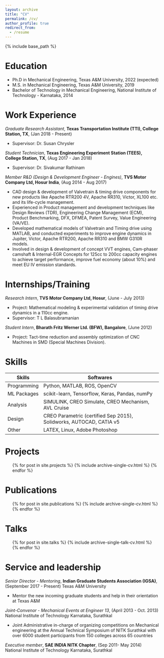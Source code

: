 ```yaml
---
layout: archive
title: "CV"
permalink: /cv/
author_profile: true
redirect_from:
  - /resume
---
```


{% include base_path %}

Education
======
* Ph.D in Mechanical Engineering, Texas A&M University, 2022 (expected)
* M.S. in Mechanical Engineering, Texas A&M University, 2019
* Bachelor of Technology in Mechanical Engineering, National Institute of Technology - Karnataka, 2014

Work Experience
======
*Graduate Research Assistant*, **Texas Transportation Institute (TTI), College Station, TX**, (Jan 2018 - Present)
  <!-- * Duties included: Tagging issues -->
  * Supervisor: Dr. Susan Chrysler

*Student Technician*, **Texas Engineering Experiment Station (TEES), College Station, TX**, (Aug 2017 - Jan 2018)
  <!-- * Duties included: Merging pull requests -->
  * Supervisor: Dr. Sivakumar Rathinam

*Member R&D (Design & Development Engineer - Engines)*, **TVS Motor Company Ltd, Hosur India**, (Aug 2014 - Aug 2017)
  * CAD design & development of Valvetrain & timing drive components for new products like Apache RTR200 4V, Apache RR310, Victor, XL100 etc. and its life-cycle management.
  * Experienced in Product management and development techniques like Design Reviews (TDR), Engineering Change Management (ECM), Product Benchmarking, DFX, DFMEA, Patent Survey, Value Engineering (VA/VE).
  * Developed mathematical models of Valvetrain and Timing drive using MATLAB, and conducted experiments to improve engine dynamics in Jupiter, Victor, Apache RTR200, Apache RR310 and BMW G310R models.
  * Involved in design & development of concept VVT engines, Cam-phaser camshaft & Internal-EGR Concepts for 125cc to 200cc capacity engines to achieve target performance, improve fuel economy (about 10%) and meet EU IV emission standards.

Internships/Training
======
*Research Intern*, **TVS Motor Company Ltd, Hosur**, (June - July 2013)
  * Project: Mathematical modeling & experimental validation of timing drive dynamics in a 110cc engine.
  * Supervisor: T L Balasubramanian

*Student Intern*, **Bharath Fritz Werner Ltd. (BFW), Bangalore**, (June 2012)
  * Project: Tact-time reduction and assembly optimization of CNC Machines in SMD (Special Machines Division).

Skills
======
<!-- * Programming: Python, MATLAB, ROS, OpenCV
* ML Packages: scikit-learn, Tensorflow, Keras, Pandas, numPy
* Analysis: SIMULINK, CREO Simulate, CREO Mechanism, AVL Cruise
* Design: CREO Parametric (certied Sep 2015), Solidworks, AUTOCAD, CATIA v5
* Other: LATEX, Linux, Adobe Photoshop -->

| Skills        | Softwares                                                          |
| ------------- |--------------------------------------------------------------------|
| Programming   | Python, MATLAB, ROS, OpenCV                                        |
| ML Packages   | scikit-learn, Tensorflow, Keras, Pandas, numPy                     |
| Analysis      | SIMULINK, CREO Simulate, CREO Mechanism, AVL Cruise                |
| Design        | CREO Parametric (certified Sep 2015), Solidworks, AUTOCAD, CATIA v5|
| Other         | LATEX, Linux, Adobe Photoshop                                      |

Projects
======
  <ul>{% for post in site.projects %}
    {% include archive-single-cv.html %}
  {% endfor %}</ul>

Publications
======
  <ul>{% for post in site.publications %}
    {% include archive-single-cv.html %}
  {% endfor %}</ul>
  
Talks
======
  <ul>{% for post in site.talks %}
    {% include archive-single-talk-cv.html %}
  {% endfor %}</ul>
  
<!-- Teaching
======
  <ul>{% for post in site.teaching %}
    {% include archive-single-cv.html %}
  {% endfor %}</ul> -->
  
Service and leadership
======
*Senior Director - Mentoring*, **Indian Graduate Students Association (IGSA)**, (September 2017 - Present)
Texas A&M University
  * Mentor the new incoming graduate students and help in their orientation at Texas A&M

*Joint-Convenor - Mechanical Events at Engineer 13*, (April 2013 - Oct. 2013)
National Institute of Technology Karnataka, Surathkal
  * Joint Administrative in-charge of organizing competitions on Mechanical engineering at the Annual Technical Symposium of NITK Surathkal with over 6000 student participants from 150 colleges across 65 countries

*Executive member*, **SAE INDIA NITK Chapter**, (Sep 2011- May 2014)
National Institute of Technology Karnataka, Surathkal
